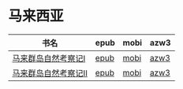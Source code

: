 # 马来西亚

| 书名 | epub | mobi | azw3 |
| --- | --- | --- | --- |
| [马来群岛自然考察记Ⅰ](http://ct.dalanmei.com/f/31084289-571799641-379223) | [epub](http://ct.dalanmei.com/f/31084289-571799641-379223) | [mobi](http://ct.dalanmei.com/f/31084289-571531838-aac76f) | [azw3](http://ct.dalanmei.com/f/31084289-572194984-cced31) |
| [马来群岛自然考察记Ⅱ](http://ct.dalanmei.com/f/31084289-571799808-1d9e21) | [epub](http://ct.dalanmei.com/f/31084289-571799808-1d9e21) | [mobi](http://ct.dalanmei.com/f/31084289-571531864-1c6638) | [azw3](http://ct.dalanmei.com/f/31084289-572194985-57e577) |
